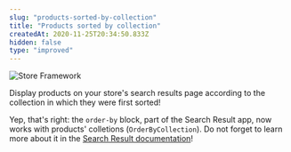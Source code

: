 ```yaml
---
slug: "products-sorted-by-collection"
title: "Products sorted by collection"
createdAt: 2020-11-25T20:34:50.833Z
hidden: false
type: "improved"
---
```


![Store Framework](https://cdn.jsdelivr.net/gh/vtexdocs/dev-portal-content@main/images/products-sorted-by-collection-0.png)

Display products on your store's search results page according to the collection in which they were first sorted!

Yep, that's right: the `order-by` block, part of the Search Result app, now works with products' colletions (`OrderByCollection`). Do not forget to learn more about it in the [Search Result documentation](https://developers.vtex.com/docs/apps/vtex.search-result/)!
